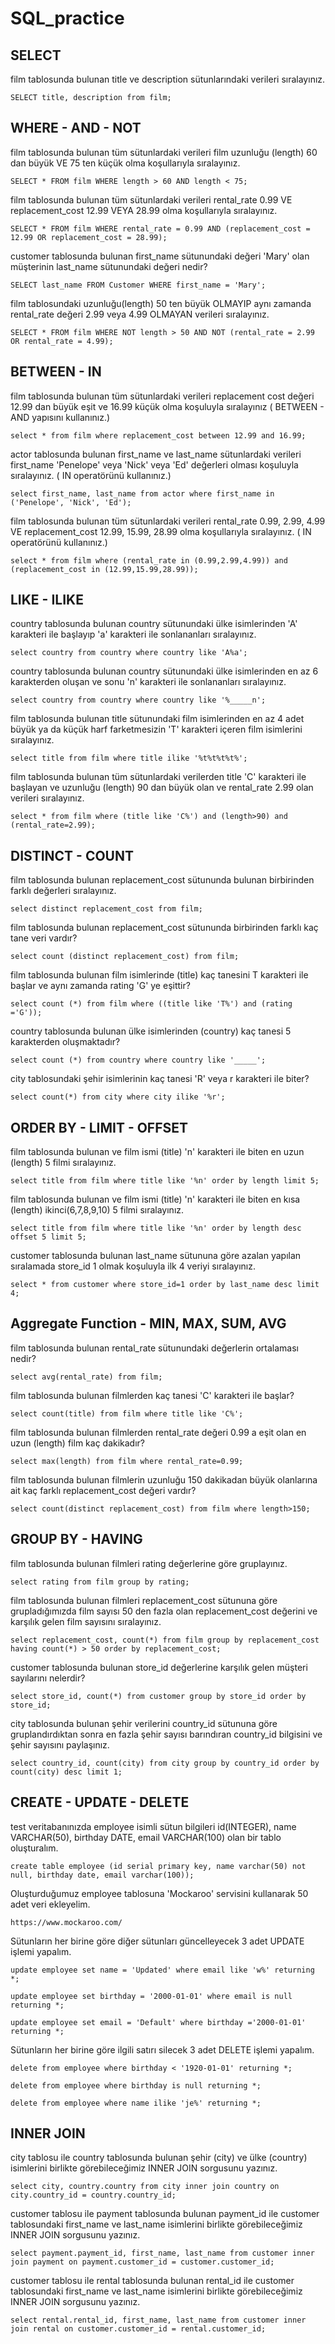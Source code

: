 # SQL_practice


## SELECT

film tablosunda bulunan title ve description sütunlarındaki verileri sıralayınız.
```
SELECT title, description from film;
```


## WHERE - AND - NOT

film tablosunda bulunan tüm sütunlardaki verileri film uzunluğu (length) 60 dan büyük VE 75 ten küçük olma koşullarıyla sıralayınız.
```
SELECT * FROM film WHERE length > 60 AND length < 75;
```

film tablosunda bulunan tüm sütunlardaki verileri rental_rate 0.99 VE replacement_cost 12.99 VEYA 28.99 olma koşullarıyla sıralayınız.
```
SELECT * FROM film WHERE rental_rate = 0.99 AND (replacement_cost = 12.99 OR replacement_cost = 28.99);
```

customer tablosunda bulunan first_name sütunundaki değeri 'Mary' olan müşterinin last_name sütunundaki değeri nedir?
```
SELECT last_name FROM Customer WHERE first_name = 'Mary';
```

film tablosundaki uzunluğu(length) 50 ten büyük OLMAYIP aynı zamanda rental_rate değeri 2.99 veya 4.99 OLMAYAN verileri sıralayınız.
```
SELECT * FROM film WHERE NOT length > 50 AND NOT (rental_rate = 2.99 OR rental_rate = 4.99);
```


## BETWEEN - IN

film tablosunda bulunan tüm sütunlardaki verileri replacement cost değeri 12.99 dan büyük eşit ve 16.99 küçük olma koşuluyla sıralayınız ( BETWEEN - AND yapısını kullanınız.)
```
select * from film where replacement_cost between 12.99 and 16.99;
```

actor tablosunda bulunan first_name ve last_name sütunlardaki verileri first_name 'Penelope' veya 'Nick' veya 'Ed' değerleri olması koşuluyla sıralayınız. ( IN operatörünü kullanınız.)
```
select first_name, last_name from actor where first_name in ('Penelope', 'Nick', 'Ed');
```

film tablosunda bulunan tüm sütunlardaki verileri rental_rate 0.99, 2.99, 4.99 VE replacement_cost 12.99, 15.99, 28.99 olma koşullarıyla sıralayınız. ( IN operatörünü kullanınız.)
```
select * from film where (rental_rate in (0.99,2.99,4.99)) and (replacement_cost in (12.99,15.99,28.99));
```


## LIKE - ILIKE

country tablosunda bulunan country sütunundaki ülke isimlerinden 'A' karakteri ile başlayıp 'a' karakteri ile sonlananları sıralayınız.
```
select country from country where country like 'A%a';
```

country tablosunda bulunan country sütunundaki ülke isimlerinden en az 6 karakterden oluşan ve sonu 'n' karakteri ile sonlananları sıralayınız.
```
select country from country where country like '%_____n';
```

film tablosunda bulunan title sütunundaki film isimlerinden en az 4 adet büyük ya da küçük harf farketmesizin 'T' karakteri içeren film isimlerini sıralayınız.
```
select title from film where title ilike '%t%t%t%t%';
```

film tablosunda bulunan tüm sütunlardaki verilerden title 'C' karakteri ile başlayan ve uzunluğu (length) 90 dan büyük olan ve rental_rate 2.99 olan verileri sıralayınız.
```
select * from film where (title like 'C%') and (length>90) and (rental_rate=2.99);
```


## DISTINCT - COUNT

film tablosunda bulunan replacement_cost sütununda bulunan birbirinden farklı değerleri sıralayınız.
```
select distinct replacement_cost from film;
```

film tablosunda bulunan replacement_cost sütununda birbirinden farklı kaç tane veri vardır?
```
select count (distinct replacement_cost) from film;
```

film tablosunda bulunan film isimlerinde (title) kaç tanesini T karakteri ile başlar ve aynı zamanda rating 'G' ye eşittir?
```
select count (*) from film where ((title like 'T%') and (rating ='G'));
```

country tablosunda bulunan ülke isimlerinden (country) kaç tanesi 5 karakterden oluşmaktadır?
```
select count (*) from country where country like '_____';
```

city tablosundaki şehir isimlerinin kaç tanesi 'R' veya r karakteri ile biter?
```
select count(*) from city where city ilike '%r';
```


## ORDER BY - LIMIT - OFFSET

film tablosunda bulunan ve film ismi (title) 'n' karakteri ile biten en uzun (length) 5 filmi sıralayınız.
```
select title from film where title like '%n' order by length limit 5;
```

film tablosunda bulunan ve film ismi (title) 'n' karakteri ile biten en kısa (length) ikinci(6,7,8,9,10) 5 filmi sıralayınız.
```
select title from film where title like '%n' order by length desc offset 5 limit 5;
```

customer tablosunda bulunan last_name sütununa göre azalan yapılan sıralamada store_id 1 olmak koşuluyla ilk 4 veriyi sıralayınız.
```
select * from customer where store_id=1 order by last_name desc limit 4; 
```


## Aggregate Function - MIN, MAX, SUM, AVG

film tablosunda bulunan rental_rate sütunundaki değerlerin ortalaması nedir?
```
select avg(rental_rate) from film;
```

film tablosunda bulunan filmlerden kaç tanesi 'C' karakteri ile başlar?
```
select count(title) from film where title like 'C%';
```

film tablosunda bulunan filmlerden rental_rate değeri 0.99 a eşit olan en uzun (length) film kaç dakikadır?
```
select max(length) from film where rental_rate=0.99;
```

film tablosunda bulunan filmlerin uzunluğu 150 dakikadan büyük olanlarına ait kaç farklı replacement_cost değeri vardır?
```
select count(distinct replacement_cost) from film where length>150;
```


## GROUP BY - HAVING

film tablosunda bulunan filmleri rating değerlerine göre gruplayınız.
```
select rating from film group by rating;
```

film tablosunda bulunan filmleri replacement_cost sütununa göre grupladığımızda film sayısı 50 den fazla olan replacement_cost değerini ve karşılık gelen film sayısını sıralayınız.
```
select replacement_cost, count(*) from film group by replacement_cost having count(*) > 50 order by replacement_cost;
```

customer tablosunda bulunan store_id değerlerine karşılık gelen müşteri sayılarını nelerdir? 
```
select store_id, count(*) from customer group by store_id order by store_id;
```

city tablosunda bulunan şehir verilerini country_id sütununa göre gruplandırdıktan sonra en fazla şehir sayısı barındıran country_id bilgisini ve şehir sayısını paylaşınız.
```
select country_id, count(city) from city group by country_id order by count(city) desc limit 1;
```


## CREATE - UPDATE - DELETE

test veritabanınızda employee isimli sütun bilgileri id(INTEGER), name VARCHAR(50), birthday DATE, email VARCHAR(100) olan bir tablo oluşturalım.
```
create table employee (id serial primary key, name varchar(50) not null, birthday date, email varchar(100));
```

Oluşturduğumuz employee tablosuna 'Mockaroo' servisini kullanarak 50 adet veri ekleyelim.
```
https://www.mockaroo.com/
```

Sütunların her birine göre diğer sütunları güncelleyecek 3 adet UPDATE işlemi yapalım.
```
update employee set name = 'Updated' where email like 'w%' returning *;
```
```
update employee set birthday = '2000-01-01' where email is null returning *;
```
```
update employee set email = 'Default' where birthday ='2000-01-01' returning *;
```

Sütunların her birine göre ilgili satırı silecek 3 adet DELETE işlemi yapalım.
```
delete from employee where birthday < '1920-01-01' returning *;
```
```
delete from employee where birthday is null returning *;
```
```
delete from employee where name ilike 'je%' returning *;
```


## INNER JOIN

city tablosu ile country tablosunda bulunan şehir (city) ve ülke (country) isimlerini birlikte görebileceğimiz INNER JOIN sorgusunu yazınız.
```
select city, country.country from city inner join country on city.country_id = country.country_id;
```

customer tablosu ile payment tablosunda bulunan payment_id ile customer tablosundaki first_name ve last_name isimlerini birlikte görebileceğimiz INNER JOIN sorgusunu yazınız.
```
select payment.payment_id, first_name, last_name from customer inner join payment on payment.customer_id = customer.customer_id;
```

customer tablosu ile rental tablosunda bulunan rental_id ile customer tablosundaki first_name ve last_name isimlerini birlikte görebileceğimiz INNER JOIN sorgusunu yazınız.
```
select rental.rental_id, first_name, last_name from customer inner join rental on customer.customer_id = rental.customer_id;
```
